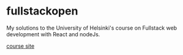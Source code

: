 # fullstackopen

My solutions to the University of Helsinki's course on Fullstack web development with React and nodeJs.

[course site](https://fullstackopen.com/en/)
